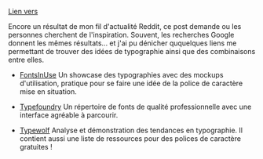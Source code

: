 


[Lien vers](https://www.reddit.com/r/typography/comments/10it26g/how_do_you_usually_find_your_favorite_fonts/)

Encore un résultat de mon fil d'actualité Reddit, ce post demande ou les personnes cherchent de l'inspiration. Souvent, les recherches Google donnent les mêmes résultats... et j'ai pu dénicher ququelques liens me permettant de trouver des idées de typographie ainsi que des combinaisons entre elles.

- [FontsInUse](https://fontsinuse.com)
Un showcase des typographies avec des mockups d'utilisation, pratique pour se faire une idée de la police de caractère mise en situation.


- [Typefoundry](https://typefoundry.directory/)
Un répertoire de fonts de qualité professionnelle avec une interface agréable à parcourir.

- [Typewolf](https://www.typewolf.com/)
Analyse et démonstration des tendances en typographie. Il contient aussi une liste de ressources pour des polices de caractère gratuites !